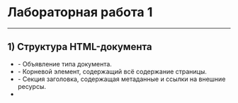 # Лабораторная работа 1
____
## 1) Структура HTML-документа
* <!DOCTYPE html> - Объявление типа документа.
* <html> - Корневой элемент, содержащий всё содержание страницы.
* <head> - Секция заголовка, содержащая метаданные и ссылки на внешние ресурсы.
* <title> - Заголовок страницы, отображаемый во вкладке браузера.
* <body> - Основное содержание страницы, включая текст, изображения, ссылки и другие элементы.

# Семантическая верстка
Семантическая верстка означает использование HTML-тегов для описания смысла содержания веб-страницы, а не только для стилизации.

Типы списков, обычно используемые для создания веб-страниц
<ul>: Неупорядоченный список.
<ol>: Упорядоченный (нумерованный) список.
<dl>: Список определений, состоящий из терминов и их определений.
Атрибут
Атрибут это дополнительная информация, предоставляемая внутри HTML-тегов, которая изменяет или определяет характеристики элемента. Например href для тега <a>, и class для определения классов стилей.

Новые типы инпутов в HTML5
<input type="email">: Поле для ввода адреса электронной почты.
<input type="url">: Поле для ввода веб-ссылки (URL).
<input type="number">: Поле для ввода чисел.
<input type="date">: Поле для выбора даты.
<input type="time">: Поле для выбора времени.
<input type="color">: Поле для выбора цвета.
